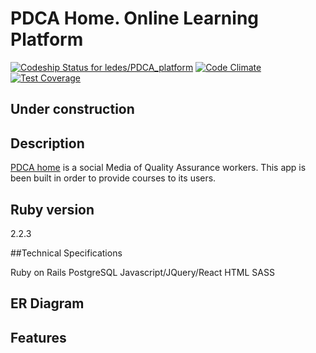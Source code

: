 # PDCA Home. Online Learning Platform
[ ![Codeship Status for ledes/PDCA_platform](https://codeship.com/projects/00072460-6152-0133-9cd6-066368b87f16/status?branch=master)](https://codeship.com/projects/112460)
[![Code Climate](https://codeclimate.com/github/ledes/PDCA_platform/badges/gpa.svg)](https://codeclimate.com/github/ledes/PDCA_platform)
[![Test Coverage](https://codeclimate.com/github/ledes/PDCA_platform/badges/coverage.svg)](https://codeclimate.com/github/ledes/PDCA_platform/coverage)
## Under construction

## Description
[PDCA home](http://www.pdcahome.com) is a social Media of Quality Assurance workers.
This app is been built in order to provide courses to its users.

## Ruby version

2.2.3

##Technical Specifications

Ruby on Rails
PostgreSQL
Javascript/JQuery/React
HTML
SASS

## ER Diagram

## Features
